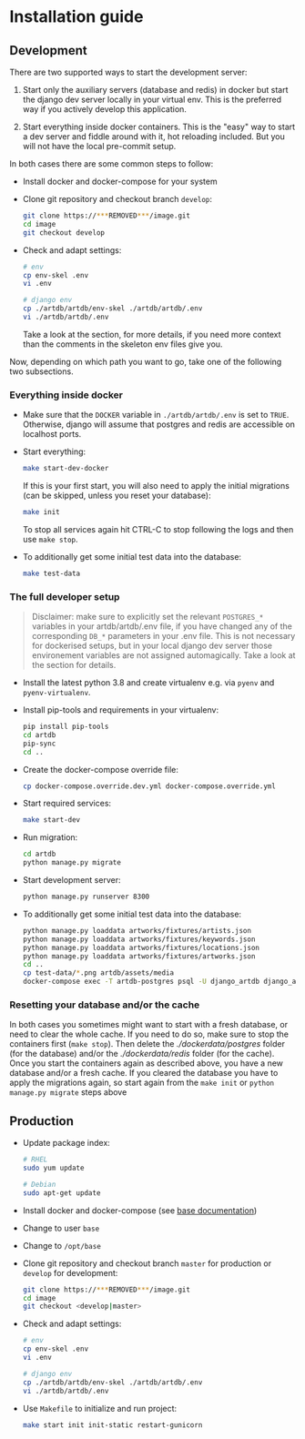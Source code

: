 # Installation guide

## Development

There are two supported ways to start the development server:

1. Start only the auxiliary servers (database and redis) in docker
   but start the django dev server locally in your virtual env. This
   is the preferred way if you actively develop this application.

2. Start everything inside docker containers. This is the "easy" way
   to start a dev server and fiddle around with it, hot reloading included.
   But you will not have the local pre-commit setup.

In both cases there are some common steps to follow:

- Install docker and docker-compose for your system

- Clone git repository and checkout branch `develop`:

  ```bash
  git clone https://***REMOVED***/image.git
  cd image
  git checkout develop
  ```

- Check and adapt settings:

  ```bash
  # env
  cp env-skel .env
  vi .env

  # django env
  cp ./artdb/artdb/env-skel ./artdb/artdb/.env
  vi ./artdb/artdb/.env
  ```

  Take a look at the [](./configuration.md) section, for more details, if you need more
  context than the comments in the skeleton env files give you.

Now, depending on which path you want to go, take one of the following two
subsections.

### Everything inside docker

- Make sure that the `DOCKER` variable in `./artdb/artdb/.env` is set to
  `TRUE`. Otherwise, django will assume that postgres and redis are accessible
  on localhost ports.

- Start everything:

  ```bash
  make start-dev-docker
  ```

  If this is your first start, you will also need to apply the initial
  migrations (can be skipped, unless you reset your database):

  ```bash
  make init
  ```

  To stop all services again hit CTRL-C to stop following the logs and then use `make stop`.

- To additionally get some initial test data into the database:
  ```bash
  make test-data
  ```

### The full developer setup

> Disclaimer: make sure to explicitly set the relevant `POSTGRES_*` variables in your
> artdb/artdb/.env file, if you have changed any of the corresponding `DB_*`
> parameters in your .env file. This is not necessary for dockerised setups, but in your
> local django dev server those environement variables are not assigned
> automagically. Take a look at the [](./configuration.md) section for details.

- Install the latest python 3.8 and create virtualenv e.g. via `pyenv` and `pyenv-virtualenv`.

- Install pip-tools and requirements in your virtualenv:

  ```bash
  pip install pip-tools
  cd artdb
  pip-sync
  cd ..
  ```

- Create the docker-compose override file:

  ```bash
  cp docker-compose.override.dev.yml docker-compose.override.yml
  ```

- Start required services:

  ```bash
  make start-dev
  ```

- Run migration:

  ```bash
  cd artdb
  python manage.py migrate
  ```

- Start development server:

  ```bash
  python manage.py runserver 8300
  ```

- To additionally get some initial test data into the database:

  ```bash
  python manage.py loaddata artworks/fixtures/artists.json
  python manage.py loaddata artworks/fixtures/keywords.json
  python manage.py loaddata artworks/fixtures/locations.json
  python manage.py loaddata artworks/fixtures/artworks.json
  cd ..
  cp test-data/*.png artdb/assets/media
  docker-compose exec -T artdb-postgres psql -U django_artdb django_artdb < test-data/set-placeholder-images.sql
  ```

### Resetting your database and/or the cache

In both cases you sometimes might want to start with a fresh database, or need
to clear the whole cache. If you need to do so, make sure to stop the containers
first (`make stop`). Then delete the _./dockerdata/postgres_ folder (for the database)
and/or the _./dockerdata/redis_ folder (for the cache). Once you start the containers
again as described above, you have a new database and/or a fresh cache. If you cleared
the database you have to apply the migrations again, so start again from the `make init`
or `python manage.py migrate` steps above

## Production

- Update package index:

  ```bash
  # RHEL
  sudo yum update

  # Debian
  sudo apt-get update
  ```

- Install docker and docker-compose
  (see [base documentation](https://***REMOVED***/documentation/base/server.html#docker))

- Change to user `base`

- Change to `/opt/base`

- Clone git repository and checkout branch `master` for production or
  `develop` for development:

  ```bash
  git clone https://***REMOVED***/image.git
  cd image
  git checkout <develop|master>
  ```

- Check and adapt settings:

  ```bash
  # env
  cp env-skel .env
  vi .env

  # django env
  cp ./artdb/artdb/env-skel ./artdb/artdb/.env
  vi ./artdb/artdb/.env
  ```

- Use `Makefile` to initialize and run project:

  ```bash
  make start init init-static restart-gunicorn
  ```
